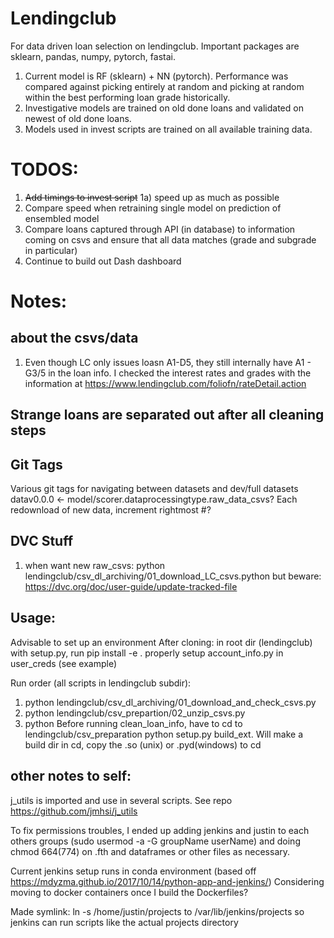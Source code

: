 # Lendingclub

For data driven loan selection on lendingclub. Important packages are sklearn, pandas, numpy, pytorch, fastai.

1) Current model is RF (sklearn) + NN (pytorch). Performance was compared against picking entirely at random and picking at random within the best performing loan grade historically.
2) Investigative models are trained on old done loans and validated on newest of old done loans.
3) Models used in invest scripts are trained on all available training data.

# TODOS:
1) ~~Add timings to invest script~~
1a) speed up as much as possible
2) Compare speed when retraining single model on prediction of ensembled model
3) Compare loans captured through API (in database) to information coming on csvs and ensure that all data matches (grade and subgrade in particular)
4) Continue to build out Dash dashboard

# Notes:
## about the csvs/data
1) Even though LC only issues loasn A1-D5, they still internally have A1 - G3/5 in the loan info. I checked the interest rates and grades with the information at https://www.lendingclub.com/foliofn/rateDetail.action


## Strange loans are separated out after all cleaning steps

## Git Tags
Various git tags for navigating between datasets and dev/full datasets
datav0.0.0 <- model/scorer.dataprocessingtype.raw_data_csvs? Each redownload of new data, increment rightmost #?

## DVC Stuff
1) when want new raw_csvs: python lendingclub/csv_dl_archiving/01_download_LC_csvs.python
 but beware: https://dvc.org/doc/user-guide/update-tracked-file

## Usage:
Advisable to set up an environment
After cloning:
in root dir (lendingclub) with setup.py, run pip install -e .
properly setup account_info.py in user_creds (see example)

Run order (all scripts in lendingclub subdir):
1) python lendingclub/csv_dl_archiving/01_download_and_check_csvs.py
2) python lendingclub/csv_prepartion/02_unzip_csvs.py 
3) python
Before running clean_loan_info, have to cd to lendingclub/csv_preparation
python setup.py build_ext. Will make a build dir in cd, copy the .so (unix) or .pyd(windows) to cd


## other notes to self:
j_utils is imported and use in several scripts. See repo https://github.com/jmhsi/j_utils

To fix permissions troubles, I ended up adding jenkins and justin to each others groups (sudo usermod -a -G groupName userName) and doing chmod 664(774) on .fth and dataframes or other files as necessary. 

Current jenkins setup runs in conda environment (based off https://mdyzma.github.io/2017/10/14/python-app-and-jenkins/)
Considering moving to docker containers once I build the Dockerfiles?

Made symlink: ln -s /home/justin/projects to /var/lib/jenkins/projects so jenkins can run scripts like the actual projects directory

